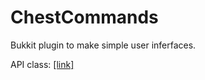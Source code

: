 ChestCommands
=========

Bukkit plugin to make simple user inferfaces.

API class: [[link]](https://github.com/filoghost/ChestCommands/blob/master/ChestCommands/src/com/gmail/filoghost/chestcommands/API.java)